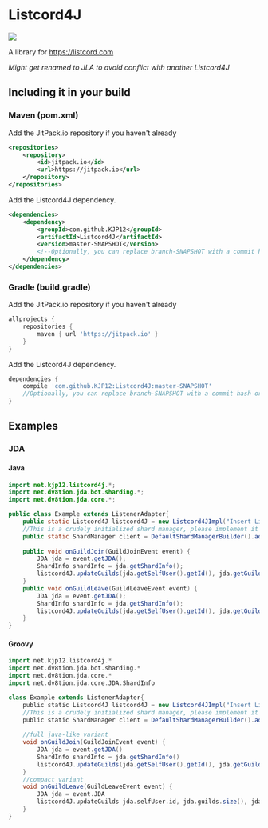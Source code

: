 # Listcord4J
[![](https://jitpack.io/v/KJP12/Listcord4J.svg)](https://jitpack.io/#KJP12/Listcord4J) 

A library for https://listcord.com

*Might get renamed to JLA to avoid conflict with another Listcord4J*

<h2>Including it in your build</h2>
<h3>Maven (pom.xml)</h3>
Add the JitPack.io repository if you haven't already

```xml
<repositories>
    <repository>
        <id>jitpack.io</id>
        <url>https://jitpack.io</url>
    </repository>
</repositories>
```
Add the Listcord4J dependency.

```xml
<dependencies>
    <dependency>
        <groupId>com.github.KJP12</groupId>
        <artifactId>Listcord4J</artifactId>
        <version>master-SNAPSHOT</version>
        <!--Optionally, you can replace branch-SNAPSHOT with a commit hash or a release-->
    </dependency>
</dependencies>
```

<h3>Gradle (build.gradle)</h3>
Add the JitPack.io repository if you haven't already

```groovy
allprojects {
	repositories {
		maven { url 'https://jitpack.io' }
	}
}
```
Add the Listcord4J dependency.

```groovy
dependencies {
    compile 'com.github.KJP12:Listcord4J:master-SNAPSHOT'
    //Optionally, you can replace branch-SNAPSHOT with a commit hash or a release
}
```

<h2>Examples</h2>
<h3>JDA</h3>
<h4>Java</h4>

```java
import net.kjp12.listcord4j.*;
import net.dv8tion.jda.bot.sharding.*;
import net.dv8tion.jda.core.*;

public class Example extends ListenerAdapter{
    public static Listcord4J listcord4J = new Listcord4JImpl("Insert Listcord Token Here" /*Token is required; authorized on every request*/);
    //This is a crudely initialized shard manager, please implement it better!
    public static ShardManager client = DefaultShardManagerBuilder().addEventListeners(new Main()).setShardsTotal(5).setShards(0, 4).setToken("Insert Discord Token Here").build();
    
    public void onGuildJoin(GuildJoinEvent event) {
        JDA jda = event.getJDA();
        ShardInfo shardInfo = jda.getShardInfo();
        listcord4J.updateGuilds(jda.getSelfUser().getId(), jda.getGuilds().size(), shardInfo == null ? 0 : shardInfo.getShardId());
    }
    public void onGuildLeave(GuildLeaveEvent event) {
        JDA jda = event.getJDA();
        ShardInfo shardInfo = jda.getShardInfo();
        listcord4J.updateGuilds(jda.getSelfUser().getId(), jda.getGuilds().size(), shardInfo == null ? 0 : shardInfo.getShardId());
    }
}
```
<h4>Groovy</h4>

```groovy
import net.kjp12.listcord4j.*
import net.dv8tion.jda.bot.sharding.*
import net.dv8tion.jda.core.*
import net.dv8tion.jda.core.JDA.ShardInfo

class Example extends ListenerAdapter{
    public static Listcord4J listcord4J = new Listcord4JImpl("Insert Listcord Token Here" /*Token is required; authorized on every request*/)
    //This is a crudely initialized shard manager, please implement it better!
    public static ShardManager client = DefaultShardManagerBuilder().addEventListeners(new Example()).setShardsTotal(5).setShards(0, 4).setToken("Insert Discord Token Here").build()
    
    //full java-like variant
    void onGuildJoin(GuildJoinEvent event) {
        JDA jda = event.getJDA()
        ShardInfo shardInfo = jda.getShardInfo()
        listcord4J.updateGuilds(jda.getSelfUser().getId(), jda.getGuilds().size(), shardInfo == null ? 0 : shardInfo.getShardId())
    }
    //compact variant
    void onGuildLeave(GuildLeaveEvent event) {
        JDA jda = event.JDA
        listcord4J.updateGuilds jda.selfUser.id, jda.guilds.size(), jda.shardInfo?.shardId ?: 0
    }
}
```